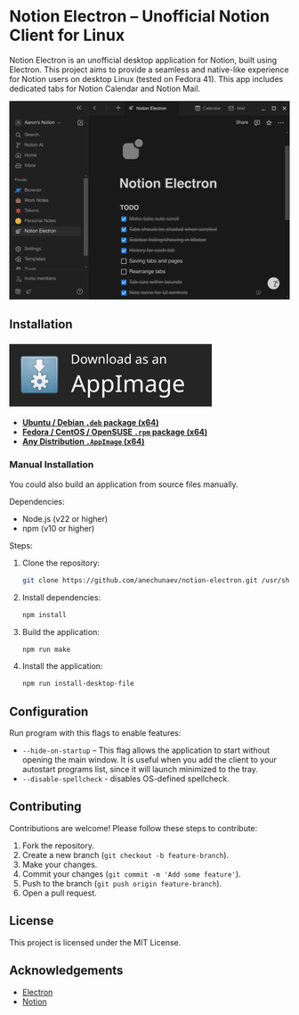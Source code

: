 # Notion Electron – Unofficial Notion Client for Linux

Notion Electron is an unofficial desktop application for Notion, built using Electron. This project aims to provide a seamless and native-like experience for Notion users on desktop Linux (tested on Fedora 41). This app includes dedicated tabs for Notion Calendar and Notion Mail.

![Screenshot](./docs/screenshot1.png)

## Installation

### [<img src="./docs/download-appimage-banner.svg" alt="Download" />](https://github.com/anechunaev/notion-electron/releases/download/v1.7.0/notion-electron-1.7.0.x86_64.AppImage)

- **[Ubuntu / Debian `.deb` package (x64)](https://github.com/anechunaev/notion-electron/releases/download/v1.7.0/notion-electron-1.7.0.amd64.deb)**
- **[Fedora / CentOS / OpenSUSE `.rpm` package (x64)](https://github.com/anechunaev/notion-electron/releases/download/v1.7.0/notion-electron-1.7.0.x86_64.rpm)**
- **[Any Distribution `.AppImage` (x64)](https://github.com/anechunaev/notion-electron/releases/download/v1.7.0/notion-electron-1.7.0.x86_64.AppImage)**

### Manual Installation

You could also build an application from source files manually.

Dependencies:

- Node.js (v22 or higher)
- npm (v10 or higher)

Steps:

1. Clone the repository:
	```sh
	git clone https://github.com/anechunaev/notion-electron.git /usr/share/notion-electron
	```
2. Install dependencies:
	```sh
	npm install
	```
3. Build the application:
	```sh
	npm run make
	```
4. Install the application:
	```sh
	npm run install-desktop-file
	```

## Configuration

Run program with this flags to enable features:

- `--hide-on-startup` – This flag allows the application to start without opening the main window. It is useful when you add the client to your autostart programs list, since it will launch minimized to the tray.
- `--disable-spellcheck` - disables OS-defined spellcheck.

## Contributing

Contributions are welcome! Please follow these steps to contribute:

1. Fork the repository.
2. Create a new branch (`git checkout -b feature-branch`).
3. Make your changes.
4. Commit your changes (`git commit -m 'Add some feature'`).
5. Push to the branch (`git push origin feature-branch`).
6. Open a pull request.

## License

This project is licensed under the MIT License.

## Acknowledgements

- [Electron](https://www.electronjs.org/)
- [Notion](https://www.notion.so/)
